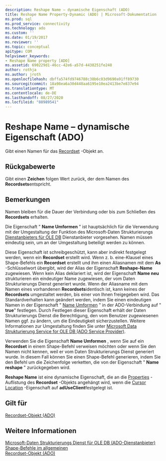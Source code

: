 ```yaml
---
description: Reshape Name – dynamische Eigenschaft (ADO)
title: Reshape Name Property-Dynamic (ADO) | Microsoft-Dokumentation
ms.prod: sql
ms.prod_service: connectivity
ms.technology: ado
ms.custom: ''
ms.date: 01/19/2017
ms.reviewer: ''
ms.topic: conceptual
apitype: COM
helpviewer_keywords:
- Reshape Name property [ADO]
ms.assetid: 690229d1-46cc-42e6-a57d-4438251fe248
author: rothja
ms.author: jroth
ms.openlocfilehash: dbffa574fd9746788c38b6c03d9690a91ff89730
ms.sourcegitcommit: 18a98ea6a30d448aa6195e10ea2413be7e837e94
ms.translationtype: MT
ms.contentlocale: de-DE
ms.lasthandoff: 08/27/2020
ms.locfileid: "88989541"
---
```

# <a name="reshape-name-property-dynamic-ado"></a>Reshape Name – dynamische Eigenschaft (ADO)
Gibt einen Namen für das [Recordset](./recordset-object-ado.md) -Objekt an.  
  
## <a name="return-values"></a>Rückgabewerte  
 Gibt einen **Zeichen** folgen Wert zurück, der dem Namen des **Recordsets**entspricht.  
  
## <a name="remarks"></a>Bemerkungen  
 Namen bleiben für die Dauer der Verbindung oder bis zum Schließen des **Recordsets** erhalten.  
  
 Die Eigenschaft " **Name Umformen** " ist hauptsächlich für die Verwendung mit der Umgestaltung der Funktion des Microsoft-Daten Strukturierungs [Dienstanbieters für OLE DB](../../guide/appendixes/microsoft-data-shaping-service-for-ole-db-ado-service-provider.md) Dienstanbieter vorgesehen. Namen müssen eindeutig sein, um an der Umgestaltung beteiligt werden zu können.  
  
 Diese Eigenschaft ist schreibgeschützt, kann aber indirekt festgelegt werden, wenn ein **Recordset** erstellt wird. Wenn z. b. eine-Klausel eines Shape-Befehls ein **Recordset** erstellt und ihm einen Aliasnamen mit dem **As** -Schlüsselwort übergibt, wird der Alias der Eigenschaft **Reshape-Name** zugewiesen. Wenn kein Alias deklariert ist, wird der Eigenschaft **Name neu** strukturieren ein eindeutiger Name zugewiesen, der vom Daten Strukturierungs Dienst generiert wurde. Wenn der Aliasname mit dem Namen eines vorhandenen **Recordsets**identisch ist, kann keines der **Recordsets** umgestaltet werden, bis einer von Ihnen freigegeben wird. Das Standardverhalten kann geändert werden, indem Sie einen eindeutigen Namen in der Eigenschaft " [Name Umformen]() " in der ADO-Verbindung auf " **true**" festlegen. Durch Festlegen dieser Eigenschaft erhält der Daten Strukturierungs Dienst die Berechtigung, den vom Benutzer zugewiesenen Namen ggf. zu ändern, um die Eindeutigkeit sicherzustellen. Weitere Informationen zur Umgestaltung finden Sie unter [Microsoft Data Strukturierung Service for OLE DB (ADO Service Provider)](../../guide/appendixes/microsoft-data-shaping-service-for-ole-db-ado-service-provider.md).  
  
 Verwenden Sie die Eigenschaft **Name Umformen** , wenn Sie auf ein **Recordset** in einem Shape-Befehl verweisen möchten oder wenn Sie den Namen nicht kennen, weil er vom Daten Strukturierungs Dienst generiert wurde. In diesem Fall können Sie einen Shape-Befehl generieren, indem Sie den Befehl um die Zeichenfolge verketten, die von der Eigenschaft " **Name reshape** " zurückgegeben wird.  
  
 **Reshape Name** ist eine dynamische Eigenschaft, die an die [Properties](./properties-collection-ado.md) -Auflistung des **Recordset** -Objekts angehängt wird, wenn die [Cursor Location](./cursorlocation-property-ado.md) -Eigenschaft auf **adUseClient**festgelegt ist.  
  
## <a name="applies-to"></a>Gilt für  
 [Recordset-Objekt (ADO)](./recordset-object-ado.md)  
  
## <a name="see-also"></a>Weitere Informationen  
 [Microsoft-Daten Strukturierungs Dienst für OLE DB (ADO-Dienstanbieter)](../../guide/appendixes/microsoft-data-shaping-service-for-ole-db-ado-service-provider.md)   
 [Shape-Befehle im allgemeinen](../../guide/data/shape-commands-in-general.md)   
 [Recordset-Objekt (ADO)](./recordset-object-ado.md)